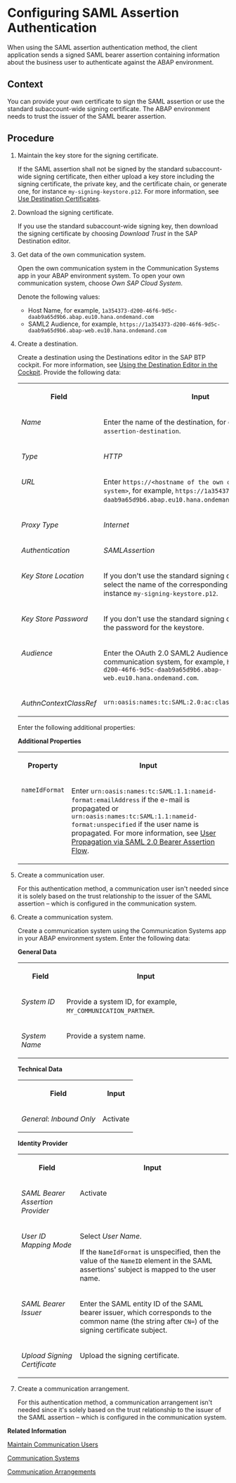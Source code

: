 <!-- loio247ac0228f304d4bbccb2b87c260efc3 -->

# Configuring SAML Assertion Authentication

When using the SAML assertion authentication method, the client application sends a signed SAML bearer assertion containing information about the business user to authenticate against the ABAP environment.



## Context

You can provide your own certificate to sign the SAML assertion or use the standard subaccount-wide signing certificate. The ABAP environment needs to trust the issuer of the SAML bearer assertion.



## Procedure

1.  Maintain the key store for the signing certificate.

    If the SAML assertion shall not be signed by the standard subaccount-wide signing certificate, then either upload a key store including the signing certificate, the private key, and the certificate chain, or generate one, for instance `my-signing-keystore.p12`. For more information, see [Use Destination Certificates](https://help.sap.com/docs/connectivity/sap-btp-connectivity-cf/use-destination-certificates).

2.  Download the signing certificate.

    If you use the standard subaccount-wide signing key, then download the signing certificate by choosing *Download Trust* in the SAP Destination editor.

3.  Get data of the own communication system.

    Open the own communication system in the Communication Systems app in your ABAP environment system. To open your own communication system, choose *Own SAP Cloud System*.

    Denote the following values:

    -   Host Name, for example, `1a354373-d200-46f6-9d5c-daab9a65d9b6.abap.eu10.hana.ondemand.com`
    -   SAML2 Audience, for example, `https://1a354373-d200-46f6-9d5c-daab9a65d9b6.abap-web.eu10.hana.ondemand.com`

4.  Create a destination.

    Create a destination using the Destinations editor in the SAP BTP cockpit. For more information, see [Using the Destination Editor in the Cockpit](https://help.sap.com/docs/connectivity/sap-btp-connectivity-cf/using-destinations-editor-in-cockpit?version=Cloud). Provide the following data:


    <table>
    <tr>
    <th valign="top">

    Field
    
    </th>
    <th valign="top">

    Input
    
    </th>
    </tr>
    <tr>
    <td valign="top">
    
    *Name*
    
    </td>
    <td valign="top">
    
    Enter the name of the destination, for example, `my-SAML-assertion-destination`.
    
    </td>
    </tr>
    <tr>
    <td valign="top">
    
    *Type*
    
    </td>
    <td valign="top">
    
    *HTTP*
    
    </td>
    </tr>
    <tr>
    <td valign="top">
    
    *URL*
    
    </td>
    <td valign="top">
    
    Enter `https://<hostname of the own communication system>`, for example, `https://1a354373-d200-46f6-9d5c-daab9a65d9b6.abap.eu10.hana.ondemand.com>`.
    
    </td>
    </tr>
    <tr>
    <td valign="top">
    
    *Proxy Type*
    
    </td>
    <td valign="top">
    
    *Internet*
    
    </td>
    </tr>
    <tr>
    <td valign="top">
    
    *Authentication*
    
    </td>
    <td valign="top">
    
    *SAMLAssertion*​
    
    </td>
    </tr>
    <tr>
    <td valign="top">
    
    *Key Store Location*
    
    </td>
    <td valign="top">
    
    If you don't use the standard signing certificate, then select the name of the corresponding key store, for instance `my-signing-keystore.p12`.
    
    </td>
    </tr>
    <tr>
    <td valign="top">
    
    *Key Store Password*
    
    </td>
    <td valign="top">
    
    If you don't use the standard signing certificate, provide the password for the keystore.
    
    </td>
    </tr>
    <tr>
    <td valign="top">
    
    *Audience*
    
    </td>
    <td valign="top">
    
    Enter the OAuth 2.0 SAML2 Audience from the own communication system, for example, `https://1a354373-d200-46f6-9d5c-daab9a65d9b6.abap-web.eu10.hana.ondemand.com`.
    
    </td>
    </tr>
    <tr>
    <td valign="top">
    
    *AuthnContextClassRef*
    
    </td>
    <td valign="top">
    
    `urn:oasis:names:tc:SAML:2.0:ac:classes:PreviousSession`
    
    </td>
    </tr>
    </table>
    
    Enter the following additional properties:

    **Additional Properties**


    <table>
    <tr>
    <th valign="top">

    Property
    
    </th>
    <th valign="top">

    Input
    
    </th>
    </tr>
    <tr>
    <td valign="top">
    
    `nameIdFormat`
    
    </td>
    <td valign="top">
    
    Enter `urn:oasis:names:tc:SAML:1.1:nameid-format:emailAddress` if the e-mail is propagated or `urn:oasis:names:tc:SAML:1.1:nameid-format:unspecified` if the user name is propagated. For more information, see [User Propagation via SAML 2.0 Bearer Assertion Flow](https://help.sap.com/docs/connectivity/sap-btp-connectivity-cf/user-propagation-via-saml-2-0-bearer-assertion-flow).
    
    </td>
    </tr>
    </table>
    
5.  Create a communication user.

    For this authentication method, a communication user isn't needed since it is solely based on the trust relationship to the issuer of the SAML assertion – which is configured in the communication system.

6.  Create a communication system.

    Create a communication system using the Communication Systems app in your ABAP environment system. Enter the following data:

    **General Data**


    <table>
    <tr>
    <th valign="top">

    Field
    
    </th>
    <th valign="top">

    Input
    
    </th>
    </tr>
    <tr>
    <td valign="top">
    
    *System ID*
    
    </td>
    <td valign="top">
    
    Provide a system ID, for example, `MY_COMMUNICATION_PARTNER`.
    
    </td>
    </tr>
    <tr>
    <td valign="top">
    
    *System Name*
    
    </td>
    <td valign="top">
    
    Provide a system name.
    
    </td>
    </tr>
    </table>
    
    **Technical Data**


    <table>
    <tr>
    <th valign="top">

    Field
    
    </th>
    <th valign="top">

    Input
    
    </th>
    </tr>
    <tr>
    <td valign="top">
    
    *General*: *Inbound Only*
    
    </td>
    <td valign="top">
    
    Activate
    
    </td>
    </tr>
    </table>
    
    **Identity Provider**


    <table>
    <tr>
    <th valign="top">

    Field
    
    </th>
    <th valign="top">

    Input
    
    </th>
    </tr>
    <tr>
    <td valign="top">
    
    *SAML Bearer Assertion Provider*
    
    </td>
    <td valign="top">
    
    Activate
    
    </td>
    </tr>
    <tr>
    <td valign="top">
    
    *User ID Mapping Mode*
    
    </td>
    <td valign="top">
    
    Select *User Name*.

    If the `NameIdFormat` is unspecified, then the value of the `NameID` element in the SAML assertions' subject is mapped to the user name.
    
    </td>
    </tr>
    <tr>
    <td valign="top">
    
    *SAML Bearer Issuer*
    
    </td>
    <td valign="top">
    
    Enter the SAML entity ID of the SAML bearer issuer, which corresponds to the common name \(the string after `CN=`\) of the signing certificate subject.
    
    </td>
    </tr>
    <tr>
    <td valign="top">
    
    *Upload Signing Certificate*
    
    </td>
    <td valign="top">
    
    Upload the signing certificate.
    
    </td>
    </tr>
    </table>
    
7.  Create a communication arrangement.

    For this authentication method, a communication arrangement isn't needed since it's solely based on the trust relationship to the issuer of the SAML assertion – which is configured in the communication system.


**Related Information**  


[Maintain Communication Users](maintain-communication-users-eef80dd.md "You can use this app to create and edit communication users. Communication users are used by solutions to authenticate themselves to be able to post data.")

[Communication Systems](communication-systems-15663c1.md "You can use this app to create communication systems. Communication systems are created to enable the communication among different systems.")

[Communication Arrangements](communication-arrangements-1decd8b.md)

